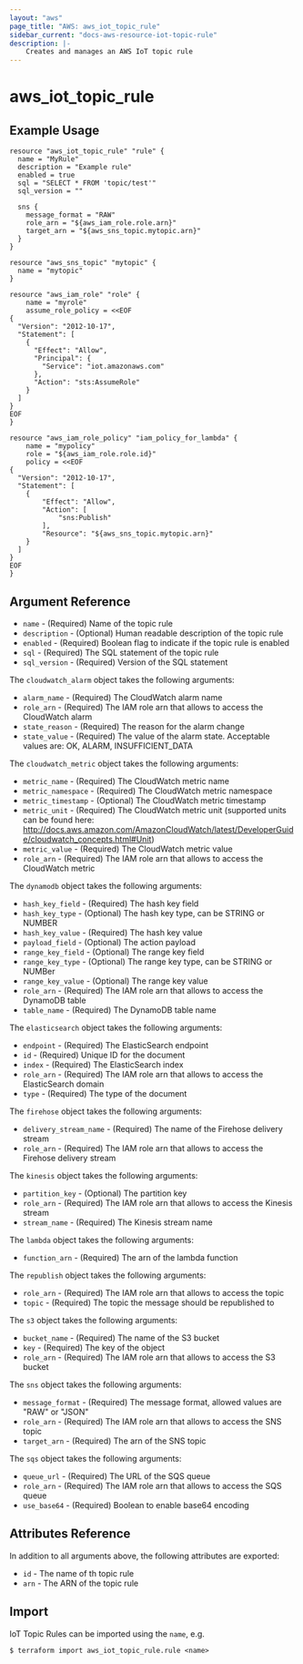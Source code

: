 ```yaml
---
layout: "aws"
page_title: "AWS: aws_iot_topic_rule"
sidebar_current: "docs-aws-resource-iot-topic-rule"
description: |-
    Creates and manages an AWS IoT topic rule
---
```


# aws_iot_topic_rule

## Example Usage

```
resource "aws_iot_topic_rule" "rule" {
  name = "MyRule"
  description = "Example rule"
  enabled = true
  sql = "SELECT * FROM 'topic/test'"
  sql_version = ""

  sns {
    message_format = "RAW"
    role_arn = "${aws_iam_role.role.arn}"
    target_arn = "${aws_sns_topic.mytopic.arn}"
  }
}

resource "aws_sns_topic" "mytopic" {
  name = "mytopic"
}

resource "aws_iam_role" "role" {
    name = "myrole"
    assume_role_policy = <<EOF
{
  "Version": "2012-10-17",
  "Statement": [
    {
      "Effect": "Allow",
      "Principal": {
        "Service": "iot.amazonaws.com"
      },
      "Action": "sts:AssumeRole"
    }
  ]
}
EOF
}

resource "aws_iam_role_policy" "iam_policy_for_lambda" {
    name = "mypolicy"
    role = "${aws_iam_role.role.id}"
    policy = <<EOF
{
  "Version": "2012-10-17",
  "Statement": [
    {
        "Effect": "Allow",
        "Action": [
            "sns:Publish"
        ],
        "Resource": "${aws_sns_topic.mytopic.arn}"
    }
  ]
}
EOF
}
```

## Argument Reference

* `name` - (Required) Name of the topic rule
* `description` - (Optional) Human readable description of the topic rule
* `enabled` - (Required) Boolean flag to indicate if the topic rule is enabled
* `sql` - (Required) The SQL statement of the topic rule
* `sql_version` - (Required) Version of the SQL statement

The `cloudwatch_alarm` object takes the following arguments:

* `alarm_name` - (Required) The CloudWatch alarm name
* `role_arn` - (Required) The IAM role arn that allows to access the CloudWatch alarm
* `state_reason` - (Required) The reason for the alarm change
* `state_value` - (Required) The value of the alarm state. Acceptable values are: OK, ALARM, INSUFFICIENT_DATA

The `cloudwatch_metric` object takes the following arguments:

* `metric_name` - (Required) The CloudWatch metric name
* `metric_namespace` - (Required) The CloudWatch metric namespace
* `metric_timestamp` - (Optional) The CloudWatch metric timestamp
* `metric_unit` - (Required) The CloudWatch metric unit (supported units can be found here: http://docs.aws.amazon.com/AmazonCloudWatch/latest/DeveloperGuide/cloudwatch_concepts.html#Unit)
* `metric_value` - (Required) The CloudWatch metric value
* `role_arn` - (Required) The IAM role arn that allows to access the CloudWatch metric

The `dynamodb` object takes the following arguments:

* `hash_key_field` - (Required) The hash key field
* `hash_key_type` - (Optional) The hash key type, can be STRING or NUMBER
* `hash_key_value` - (Required) The hash key value
* `payload_field` - (Optional) The action payload
* `range_key_field` - (Optional) The range key field
* `range_key_type` - (Optional) The range key type, can be STRING or NUMBer
* `range_key_value` - (Optional) The range key value
* `role_arn` - (Required) The IAM role arn that allows to access the DynamoDB table
* `table_name` - (Required) The DynamoDB table name

The `elasticsearch` object takes the following arguments:

* `endpoint` - (Required) The ElasticSearch endpoint
* `id` - (Required) Unique ID for the document
* `index` - (Required) The ElasticSearch index
* `role_arn` - (Required) The IAM role arn that allows to access the ElasticSearch domain
* `type` - (Required) The type of the document

The `firehose` object takes the following arguments:

* `delivery_stream_name` - (Required) The name of the Firehose delivery stream
* `role_arn` - (Required) The IAM role arn that allows to access the Firehose delivery stream

The `kinesis` object takes the following arguments:

* `partition_key` - (Optional) The partition key
* `role_arn` - (Required) The IAM role arn that allows to access the Kinesis stream
* `stream_name` - (Required) The Kinesis stream name

The `lambda` object takes the following arguments:

* `function_arn` - (Required) The arn of the lambda function

The `republish` object takes the following arguments:

* `role_arn` - (Required) The IAM role arn that allows to access the topic
* `topic` - (Required) The topic the message should be republished to

The `s3` object takes the following arguments:

* `bucket_name` - (Required) The name of the S3 bucket
* `key` - (Required) The key of the object
* `role_arn` - (Required) The IAM role arn that allows to access the S3 bucket

The `sns` object takes the following arguments:

* `message_format` - (Required) The message format, allowed values are "RAW" or "JSON"
* `role_arn` - (Required) The IAM role arn that allows to access the SNS topic
* `target_arn` - (Required) The arn of the SNS topic

The `sqs` object takes the following arguments:

* `queue_url` - (Required) The URL of the SQS queue
* `role_arn` - (Required) The IAM role arn that allows to access the SQS queue
* `use_base64` - (Required) Boolean to enable base64 encoding

## Attributes Reference

In addition to all arguments above, the following attributes are exported:

* `id` - The name of th topic rule
* `arn` - The ARN of the topic rule

## Import

IoT Topic Rules can be imported using the `name`, e.g.

```
$ terraform import aws_iot_topic_rule.rule <name>
```
